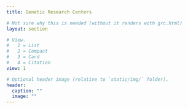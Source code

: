 ```yaml
---
title: Genetic Research Centers

# Not sure why this is needed (without it renders with grc.html)
layout: section

# View.
#   1 = List
#   2 = Compact
#   3 = Card
#   4 = Citation
view: 1

# Optional header image (relative to `static/img/` folder).
header:
  caption: ""
  image: ""
---
```


